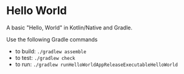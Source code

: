 # Hello World

A basic "Hello, World" in Kotlin/Native and Gradle.

Use the following Gradle commands
* to build: `./gradlew assemble`
* to test: `./gradlew check`
* to run:  `./gradlew runHelloWorldAppReleaseExecutableHelloWorld`
